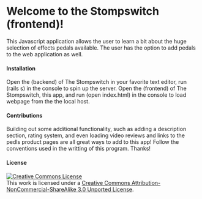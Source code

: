 # Welcome to the Stompswitch (frontend)!
This Javascript application allows the user to learn a bit about the huge selection of effects pedals available. The user has the option to add pedals to the web application as well. 

#### Installation
Open the (backend) of The Stompswitch in your favorite text editor, run (rails s) in the console to spin up the server. Open the (frontend) of The Stompswitch, this app, and run (open index.html) in the console to load webpage from the the local host. 

#### Contributions
Building out some additional functionality, such as adding a description section, rating system, and even loading video reviews and links to the pedls product pages are all great ways to add to this app! Follow the conventions used in the writting of this program. Thanks!

#### License

<a rel="license" href="http://creativecommons.org/licenses/by-nc-sa/3.0/"><img alt="Creative Commons License" style="border-width:0" src="https://i.creativecommons.org/l/by-nc-sa/3.0/88x31.png" /></a><br />This work is licensed under a <a rel="license" href="http://creativecommons.org/licenses/by-nc-sa/3.0/">Creative Commons Attribution-NonCommercial-ShareAlike 3.0 Unported License</a>.
